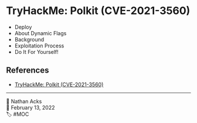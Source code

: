 # TryHackMe: Polkit (CVE-2021-3560)

* Deploy
* About Dynamic Flags
* Background
* Exploitation Process
* Do It For Yourself!

## References

* [TryHackMe: Polkit (CVE-2021-3560)](https://tryhackme.com/room/polkit)

- - - -

👤 Nathan Acks  
📅 February 13, 2022  
🏷️ #MOC
